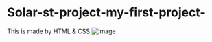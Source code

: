 # Solar-st-project-my-first-project-
This is made by HTML &amp; CSS
![image](https://github.com/user-attachments/assets/ddfd33a3-d433-4dbb-a16f-fa08c2f0220d)
